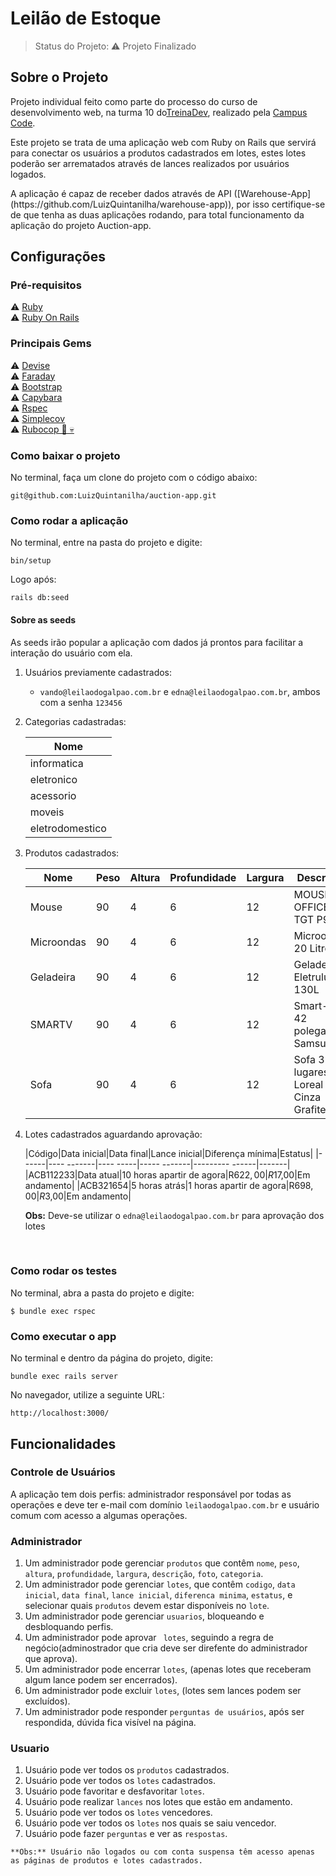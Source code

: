 <h1>Leilão de Estoque</h1>

> Status do Projeto: ⚠️ Projeto Finalizado
## Sobre o Projeto
<p>

Projeto individual feito como parte do processo do curso de desenvolvimento web, na turma 10 do[TreinaDev](https://treinadev.com.br/), realizado pela [Campus Code](https://www.campuscode.com.br/).

Este projeto se trata de uma aplicação  web com Ruby on Rails que servirá para conectar os usuários a produtos cadastrados em lotes, estes lotes poderão ser arrematados através de lances realizados por usuários logados.
<p>
A aplicação é capaz de receber dados através de API ([Warehouse-App](https://github.com/LuizQuintanilha/warehouse-app)), por isso certifique-se de que tenha as duas aplicações rodando, para total funcionamento da aplicação do projeto Auction-app.
<p>

## Configurações
### Pré-requisitos
⚠️ [Ruby](https://github.com/ruby/ruby) </br>
⚠️ [Ruby On Rails](https://github.com/rails/rails)
### Principais Gems
⚠️ [Devise](https://github.com/heartcombo/devise) </br>
⚠️ [Faraday](https://github.com/lostisland/faraday) </br>
⚠️ [Bootstrap](https://github.com/twbs/bootstrap-rubygem) </br>
⚠️ [Capybara](https://github.com/teamcapybara/capybara) </br>
⚠️ [Rspec](https://github.com/rspec/rspec-rails) </br>
⚠️ [Simplecov](https://github.com/simplecov-ruby/simplecov) </br>
⚠️ [Rubocop 🚓 💀](https://github.com/rubocop/rubocop) </br>

### Como baixar o projeto
 No terminal, faça um clone do projeto com o código abaixo:
 ```
 git@github.com:LuizQuintanilha/auction-app.git
  ```
### Como rodar a aplicação
No terminal, entre na pasta do projeto e digite:
```
bin/setup
```
Logo após:
```
rails db:seed
```
#### Sobre as seeds
As seeds irão popular a aplicação com dados já prontos para facilitar a interação do usuário com ela.
1. Usuários previamente cadastrados:
    * ``vando@leilaodogalpao.com.br`` e ``edna@leilaodogalpao.com.br``, ambos com a senha ``123456``
2. Categorias cadastradas:

    |Nome|
    |----|
    |informatica|
    |eletronico|
    |acessorio|
    |moveis|
    |eletrodomestico|
2. Produtos cadastrados:

    |Nome|Peso|Altura|Profundidade|Largura|Descrição|Foto|Categoria|
    |----|----|------|------------|-------|---------|----|---------|
    |Mouse|90|4|6|12|MOUSE OFFICE TGT P90|informatica|
    |Microondas|90|4|6|12|Microondas 20 Litros|eletrodomestico|
    |Geladeira|90|4|6|12|Geladeira Eletrulux 130L|eletrodomestico|
    |SMARTV|90|4|6|12|Smart-Tv 42 polegadas Samsung|eletronico|
    |Sofa|90|4|6|12|Sofa 3 lugares Loreal Cinza Grafite|moveis|
2. Lotes cadastrados aguardando aprovação:

    |Código|Data inicial|Data final|Lance inicial|Diferença mínima|Estatus|
    |------|---- -------|---- -----|----- -------|--------- ------|-------|
    |ACB112233|Data atual|10 horas apartir de agora|R$622,00|R$17,00|Em andamento|
    |ACB321654|5 horas atrás|1 horas apartir de agora|R$698,00|R$3,00|Em andamento|

    **Obs:** Deve-se utilizar o ``edna@leilaodogalpao.com.br`` para aprovação dos lotes

<br>

### Como rodar os testes

No terminal, abra a pasta do projeto e digite:

```
$ bundle exec rspec
```
### Como executar o app

No terminal e dentro da página do projeto, digite:
```
bundle exec rails server
```
No navegador, utilize a seguinte URL:
```
http://localhost:3000/
```
## Funcionalidades
### **Controle de Usuários**

A aplicação tem dois perfis: administrador responsável por todas as operações e deve ter e-mail com domínio ``leilaodogalpao.com.br`` e usuário comum com acesso a algumas operações.
### **Administrador**

  1. Um administrador pode gerenciar ``produtos`` que contêm ``nome``, ``peso``, ``altura``, ``profundidade``, ``largura``, ``descrição``, ``foto``, ``categoria``.
  2. Um administrador pode gerenciar ``lotes``, que contêm ``codigo``, ``data inicial``, ``data final``, ``lance inicial``, ``diferenca minima``, ``estatus``, e selecionar quais ``produtos`` devem estar disponíveis no ``lote``.
  3. Um administrador pode gerenciar ``usuarios``, bloqueando e desbloquando perfis.
  4. Um administrador pode  aprovar `` lotes``, seguindo a regra de negócio(adminostrador que cria deve ser direfente do administrador que aprova).
  5. Um administrador pode encerrar ``lotes``, (apenas lotes que receberam algum lance podem ser encerrados).
  6. Um administrador pode excluir ``lotes``, (lotes sem lances podem ser excluídos).
  7. Um administrador pode responder ``perguntas de usuários``, após ser respondida, dúvida fica visível na página.
### **Usuario**

  1. Usuário pode ver todos os  ``produtos`` cadastrados.
  2. Usuário pode ver todos os  ``lotes`` cadastrados.
  3. Usuário pode favoritar e desfavoritar ``lotes``.
  4. Usuário pode realizar  ``lances`` nos lotes que estão em andamento.
  5. Usuário pode ver todos os  ``lotes`` vencedores.
  6. Usuário pode ver todos os  ``lotes`` nos quais se saiu vencedor.
  7. Usuário pode fazer ``perguntas`` e ver as ``respostas``.

    **Obs:** Usuário não logados ou com conta suspensa têm acesso apenas as páginas de produtos e lotes cadastrados.
<br>
